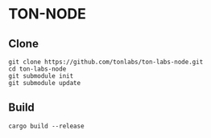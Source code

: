 # TON-NODE
## Clone
```
git clone https://github.com/tonlabs/ton-labs-node.git
cd ton-labs-node
git submodule init
git submodule update
```
## Build
```
cargo build --release
```
